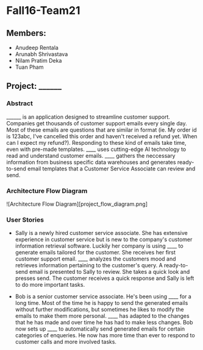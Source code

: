 # Fall16-Team21

## Members:
- Anudeep Rentala
- Arunabh Shrivastava
- Nilam Pratim Deka
- Tuan Pham

## Project: ______

### Abstract
______ is an application designed to streamline customer support. Companies get thousands of customer support emails every single day. Most of these emails are questions that are similar in format (ie. My order id is 123abc, I've cancelled this order and haven't received a refund yet. When can I expect my refund?). Responding to these kind of emails take time, even with pre-made templates. ____ uses cutting-edge AI technology to read and understand customer emails. ____ gathers the neccessary information from business specific data warehouses and generates ready-to-send email templates that a Customer Service Associate can review and send.

### Architecture Flow Diagram
![Architecture Flow Diagram][project_flow_diagram.png]

### User Stories
- Sally is a newly hired customer service associate. She has extensive experience in customer service but is new to the company's customer information retrieval software. Luckily her company is using ____ to generate emails tailored for the customer. She receives her first customer support email. ____ analyzes the customers mood and retrieves information pertaining to the customer's query. A ready-to-send email is presented to Sally to review. She takes a quick look and presses send. The customer receives a quick response and Sally is left to do more important tasks.

- Bob is a senior customer service associate. He's been using ____ for a long time. Most of the time he is happy to send the generated emails without further modifications, but sometimes he likes to modify the emails to make them more personal. ____ has adapted to the changes that he has made and over time he has had to make less changes. Bob now sets up ____ to automatically send generated emails for certain categories of enqueries. He now has more time than ever to respond to customer calls and more involved tasks.
